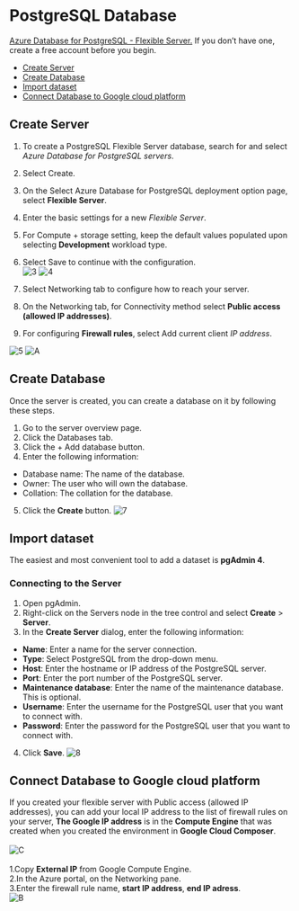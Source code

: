 PostgreSQL Database
============
[Azure Database for PostgreSQL - Flexible Server.](https://azure.microsoft.com/en-gb/free/) If you don’t have one, create a free account before you begin.
- [Create Server](01-postgres.md#Create-Server)
- [Create Database](01-postgres.md#Create-Database)
- [Import dataset](01-postgres.md#Import-dataset)
- [Connect Database to Google cloud platform](01-postgres.md#Connect-Database-to-Google-cloud-platform)


## Create Server
1. To create a PostgreSQL Flexible Server database, search for and select _Azure Database for PostgreSQL servers_.<br>
2. Select Create.<br>
3. On the Select Azure Database for PostgreSQL deployment option page, select **Flexible Server**.<br>
4. Enter the basic settings for a new _Flexible Server_.<br>
5. For Compute + storage setting, keep the default values populated upon selecting **Development** workload type.<br>
6. Select Save to continue with the configuration.<br>
![3](/images/azure-3.png)
![4](/images/azure-4.png)

7. Select Networking tab to configure how to reach your server. <br>
8. On the Networking tab, for Connectivity method select **Public access (allowed IP addresses)**. <br>
9. For configuring **Firewall rules**, select Add current client _IP address_.<br>

![5](/images/azure-5.png)
![A](/images/azure-0.png)

## Create Database
Once the server is created, you can create a database on it by following these steps.<br>
1. Go to the server overview page.<br>
2. Click the Databases tab.<br>
3. Click the + Add database button.<br>
4. Enter the following information:
- Database name: The name of the database.
- Owner: The user who will own the database.
- Collation: The collation for the database.
 
5. Click the **Create** button.
![7](/images/azure-7.png)

## Import dataset
The easiest and most convenient tool to add a dataset is **pgAdmin 4**. <br>
### Connecting to the Server
1. Open pgAdmin. <br>
2. Right-click on the Servers node in the tree control and select **Create** > **Server**.<br>
3. In the **Create Server** dialog, enter the following information:<br>
- **Name**: Enter a name for the server connection.<br>
- **Type**: Select PostgreSQL from the drop-down menu.<br>
- **Host**: Enter the hostname or IP address of the PostgreSQL server.<br>
- **Port**: Enter the port number of the PostgreSQL server.<br>
- **Maintenance database**: Enter the name of the maintenance database. This is optional.<br>
- **Username**: Enter the username for the PostgreSQL user that you want to connect with.<br>
- **Password**: Enter the password for the PostgreSQL user that you want to connect with.<br>

4. Click **Save**.
![8](/images/Azure-pgAdmin.png)

## Connect Database to Google cloud platform
If you created your flexible server with Public access (allowed IP addresses), you can add your local IP address to the list of firewall rules on your server, **The Google IP address** is in the **Compute Engine** that was created when you created the environment in **Google Cloud Composer**.
<br>
<br>
![C](/images/compute-engine.png)
<br>
<br>
1.Copy **External IP** from Google Compute Engine. <br>
2.In the Azure portal, on the Networking pane. <br>
3.Enter the firewall rule name, **start IP address**, **end IP adress**. <br>
![B](/images/azure-6.png)

